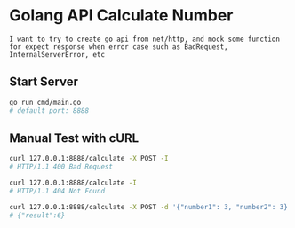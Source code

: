 # Golang API Calculate Number

`I want to try to create go api from net/http, and mock some function for expect response when error case such as BadRequest, InternalServerError, etc`

## Start Server
```sh
go run cmd/main.go
# default port: 8888
```

## Manual Test with cURL
```sh
curl 127.0.0.1:8888/calculate -X POST -I
# HTTP/1.1 400 Bad Request

curl 127.0.0.1:8888/calculate -I
# HTTP/1.1 404 Not Found

curl 127.0.0.1:8888/calculate -X POST -d '{"number1": 3, "number2": 3}'
# {"result":6}
```
